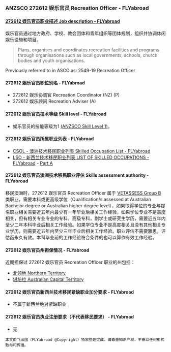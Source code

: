 ### ANZSCO 272612 娱乐官员 Recreation Officer - FLYabroad ###

#### [272612 娱乐官员职业描述 Job description - FLYabroad](http://www.flyabroadvisa.com/anzsco/2726.html#272612)

娱乐官员通过地方政府、学校、教会团体和青年组织等团体规划，组织并协调休闲娱乐设施和项目。 

> Plans, organises and coordinates recreation facilities and programs through organisations such as local governments, schools, church bodies and youth organisations.

Previously referred to in ASCO as:
2549-19 Recreation Officer

#### 272612 娱乐官员职位别名 - FLYabroad
 
- 272612	 娱乐协调官 Recreation Coordinator (NZ) (P)
- 272612 娱乐顾问 Recreation Adviser (A)

#### 272612 娱乐官员技术等级 Skill level - FLYabroad

- 娱乐官员的技能等级为1 [(ANZSCO Skill Level 1)](http://www.flyabroadvisa.com/anzsco/)。

#### 272612 娱乐官员所属职业列表 - FLYabroad

- [CSOL - 澳洲技术移民职业列表 Skilled Occupation List - FLYabroad](http://www.flyabroadvisa.com/sol/)
- [LSO - 新西兰技术移民职业列表 LIST OF SKILLED OCCUPATIONS - FLYabroad](http://nz.flyabroadvisa.com/lso/) - [Part A](parta)

#### 272612 娱乐官员澳洲技术移民职业评估 Skills assessment authority - FLYabroad

移民澳洲时，272612 娱乐官员 Recreation Officer 属于 [VETASSESS Group B ](http://www.flyabroadvisa.com/ass/vetassess.html)类职业，需要本科或更高级学位（Qualification/s assessed at Australian Bachelor degree or Australian higher degree level），如果取得学位的专业与提名职业相关需要近五年内最少有一年毕业后相关工作经验。如果学位专业不是高度相关，但有相关专业专业的专科，高级专科，副学士或研究生学历，需要近五年内至少二年本科毕业后相关工作经验。如果学位专业不是高度相关且没有其他相关专业学历，则需要近五年内至少三年毕业后相关工作经验。职业评估不需要雅思，评估函永久有效。本科毕业前的工作经验符合条件的也可以算作有效工作经验。

#### 272612 娱乐官员州担保情况 - FLYabroad

近期担保过 272612 娱乐官员 Recreation Officer 职业的州包括：

- [北领地 Northern Territory](http://www.flyabroadvisa.com/zdb/nt.html)
- [堪培拉 Australian Capital Territory](http://www.flyabroadvisa.com/zdb/act.html)

#### 272612 娱乐官员新西兰技术移民紧缺职业加分要求 - FLYabroad

- 不属于新西兰绝对紧缺职业

#### 272612 娱乐官员执业注册要求（不代表移民要求） - FLYabroad

- 无

`本文由飞出国（FLYabroad @Copyright）独家整理完成，请尊重知识产权，不要以任何形式散布和传播。`